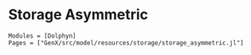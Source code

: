 # Storage Asymmetric
```@autodocs
Modules = [Dolphyn]
Pages = ["GenX/src/model/resources/storage/storage_asymmetric.jl"]
```